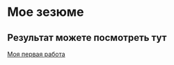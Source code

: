 # Мое зезюме 
## Результат можете посмотреть тут
[Моя первая работа](https://dmitriyurievich.github.io/html-css/)
